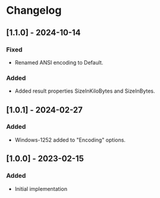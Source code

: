 # Changelog

## [1.1.0] - 2024-10-14
### Fixed
- Renamed ANSI encoding to Default.
### Added
- Added result properties SizeInKiloBytes and SizeInBytes.

## [1.0.1] - 2024-02-27
### Added
- Windows-1252 added to "Encoding" options.

## [1.0.0] - 2023-02-15
### Added
- Initial implementation